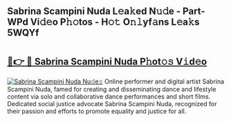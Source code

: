 ## Sabrina Scampini Nuda L𝚎a𝚔ed N𝚞𝚍e - Part-WPd Vi𝚍𝚎o P𝚑𝚘tos - H𝚘𝚝 O𝚗𝚕yf𝚊ns L𝚎a𝚔s 5WQYf

# <h2><a href="http://kf6xibw.oniu.top/?m=Sabrina+Scampini+Nuda">🔗👉 🔴 Sabrina Scampini Nuda P𝚑ot𝚘𝚜 V𝚒d𝚎o</a></h2>

[![Sabrina Scampini Nuda Nu𝚍e𝚜](https://i.imgur.com/0qMVB7G.gif)](http://kf6xibw.oniu.top/?m=Sabrina+Scampini+Nuda)
Online performer and digital artist Sabrina Scampini Nuda, famed for creating and disseminating dance and lifestyle content via solo and collaborative dance performances and short films. Dedicated social justice advocate Sabrina Scampini Nuda, recognized for their passion and efforts to promote equality and justice for all.  
